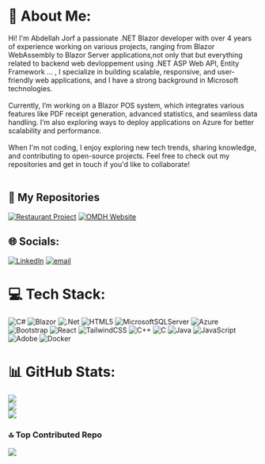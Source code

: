 
# 💫 About Me:
Hi! I'm Abdellah Jorf a passionate .NET Blazor developer with over 4 years of experience working on various projects, ranging from Blazor WebAssembly to Blazor Server applications,not only that but everything related to backend web devloppement using .NET ASP Web API, Entity Framework ... , I specialize in building scalable, responsive, and user-friendly web applications, and I have a strong background in Microsoft technologies.<br><br>Currently, I’m working on a Blazor POS system, which integrates various features like PDF receipt generation, advanced statistics, and seamless data handling. I’m also exploring ways to deploy applications on Azure for better scalability and performance.<br><br>When I'm not coding, I enjoy exploring new tech trends, sharing knowledge, and contributing to open-source projects. Feel free to check out my repositories and get in touch if you'd like to collaborate!<br><br>

## 🔧 My Repositories
[![Restaurant Project](https://github-readme-stats.vercel.app/api/pin/?username=Abdellah1122&repo=Restaurant-All-in-one-Website-Backoffice-application)](https://github.com/Abdellah1122/Restaurant-All-in-one-Website-Backoffice-application)
[![OMDH Website](https://github-readme-stats.vercel.app/api/pin/?username=Abdellah1122&repo=OMDH-Showcase-Website)](https://github.com/Abdellah1122/OMDH-Showcase-Website)




## 🌐 Socials:
[![LinkedIn](https://img.shields.io/badge/LinkedIn-%230077B5.svg?logo=linkedin&logoColor=white)](https://www.linkedin.com/in/abdellah-jorf-7b94a835a/) [![email](https://img.shields.io/badge/Email-D14836?logo=gmail&logoColor=white)](mailto:Abdellahjorf4@gmail.com) 

# 💻 Tech Stack:
![C#](https://img.shields.io/badge/c%23-%23239120.svg?style=for-the-badge&logo=csharp&logoColor=white)
![Blazor](https://img.shields.io/badge/blazor-%235C2D91.svg?style=for-the-badge&logo=blazor&logoColor=white) ![.Net](https://img.shields.io/badge/.NET-5C2D91?style=for-the-badge&logo=.net&logoColor=white) ![HTML5](https://img.shields.io/badge/html5-%23E34F26.svg?style=for-the-badge&logo=html5&logoColor=white)   ![MicrosoftSQLServer](https://img.shields.io/badge/Microsoft%20SQL%20Server-CC2927?style=for-the-badge&logo=microsoft%20sql%20server&logoColor=white) ![Azure](https://img.shields.io/badge/azure-%230072C6.svg?style=for-the-badge&logo=microsoftazure&logoColor=white) ![Bootstrap](https://img.shields.io/badge/bootstrap-%238511FA.svg?style=for-the-badge&logo=bootstrap&logoColor=white) ![React](https://img.shields.io/badge/react-%2320232a.svg?style=for-the-badge&logo=react&logoColor=%2361DAFB) ![TailwindCSS](https://img.shields.io/badge/tailwindcss-%2338B2AC.svg?style=for-the-badge&logo=tailwind-css&logoColor=white) ![C++](https://img.shields.io/badge/c++-%2300599C.svg?style=for-the-badge&logo=c%2B%2B&logoColor=white) ![C](https://img.shields.io/badge/c-%2300599C.svg?style=for-the-badge&logo=c&logoColor=white) ![Java](https://img.shields.io/badge/java-%23ED8B00.svg?style=for-the-badge&logo=openjdk&logoColor=white) ![JavaScript](https://img.shields.io/badge/javascript-%23323330.svg?style=for-the-badge&logo=javascript&logoColor=%23F7DF1E)  ![Adobe](https://img.shields.io/badge/adobe-%23FF0000.svg?style=for-the-badge&logo=adobe&logoColor=white) ![Docker](https://img.shields.io/badge/docker-%230db7ed.svg?style=for-the-badge&logo=docker&logoColor=white)
# 📊 GitHub Stats:
![](https://github-readme-stats.vercel.app/api?username=Abdellah1122&theme=tokyonight&hide_border=true&include_all_commits=false&count_private=false)<br/>
![](https://nirzak-streak-stats.vercel.app/?user=Abdellah1122&theme=tokyonight&hide_border=true)<br/>
![](https://github-readme-stats.vercel.app/api/top-langs/?username=Abdellah1122&theme=tokyonight&hide_border=true&include_all_commits=false&count_private=false&layout=compact)

### 🔝 Top Contributed Repo
![](https://github-contributor-stats.vercel.app/api?username=Abdellah1122&limit=5&theme=dark&combine_all_yearly_contributions=true)


